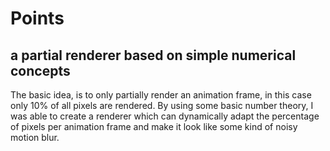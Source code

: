# Points
## a partial renderer based on simple numerical concepts

[logo]: https://github.com/andrinr/points/blob/master/line-001077.png "Logo Title Text 2"


The basic idea, is to only partially render an animation frame, in this case only 10% of all pixels are rendered. By using some basic number theory, I was able to create a renderer which can dynamically adapt the percentage of pixels per animation frame and make it look like some kind of noisy motion blur.
